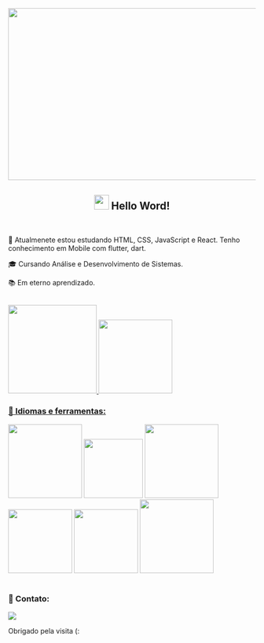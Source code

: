 
<h2 align="center">  <img src="https://media.giphy.com/media/piFGZ3Vxk2NHOAPgE3/giphy.gif"  width="550" height="350" </h2>
<h2 align="center">  <img src="https://media.giphy.com/media/hvRJCLFzcasrR4ia7z/giphy.gif"  width="30px"> Hello Word! </h2>
 

 </div><br>
  
🌱 Atualmenete estou estudando HTML, CSS, JavaScript e React.
   Tenho conhecimento em Mobile com flutter, dart.

🎓 Cursando Análise e Desenvolvimento de Sistemas.

📚 Em eterno aprendizado.


 
</div><br>

 
  <a href="https://github.com/GabrielBento299">
  <img height="180em" src="https://github-readme-stats.vercel.app/api/top-langs/?username=GabrielBento299&layout=compact&langs_count=7&theme=gruvbox"/>
  <img height="150em" src="https://github-readme-stats.vercel.app/api?username=GabrielBento299&show_icons=true&theme=gruvbox&include_all_commits=true&count_private=true"/>
 </div>  
  <br>
  
###  🚀 Idiomas e ferramentas:  <br>

 <div>
  	<img width="150" src="https://img.shields.io/badge/HTML5-E34F26?style=for-the-badge&logo=html5&logoColor=white"></a>
  	<img width="120" src="https://img.shields.io/badge/CSS3-1572B6?style=for-the-badge&logo=css3&logoColor=white"></a>
    <img width="150" src="https://img.shields.io/badge/JavaScript-323330?style=for-the-badge&logo=javascript&logoColor=F7DF1E"></a>
    <img width="130" src="https://img.shields.io/badge/React-20232A?style=for-the-badge&logo=react&logoColor=61DAFB"></a>
    <img width="130" src="https://img.shields.io/badge/Dart-0175C2?style=for-the-badge&logo=dart&logoColor=white"></a>
    <img width="150" src="https://img.shields.io/badge/Flutter-02569B?style=for-the-badge&logo=flutter&logoColor=white"></a>
</div>  <br>
 
### 📱 Contato:  <br>
  <a href="https://www.linkedin.com/in/santosgabriel299/" target="_blank"><img src="https://img.shields.io/badge/-LinkedIn-%230077B5?style=for-the-badge&logo=linkedin&logoColor=white" target="_blank"></a>

 Obrigado pela visita (:




